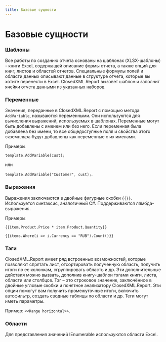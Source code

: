```yaml
---
title: Базовые сущности
---
```


# Базовые сущности

### Шаблоны
Все работы по созданию отчета основаны на шаблонах (XLSX-шаблоны) - книги Excel, содержащей описание формы отчета, а также опций для книг, листов и областей отчетов. Специальные формулы полей и области данных описывают данные в структуре отчета, которые вы хотите перенести в Excel. ClosedXML.Report вызовет шаблон и заполнит ячейки отчета данными из указанных наборов.

### Переменные
Значения, переданные в ClosedXML.Report с помощью метода `AddVariable`, называются переменными. Они используются для вычисления выражений, используемых в шаблонах. Переменные могут быть добавлены с именем или без него. Если переменная была добавлена без имени, то все общедоступные поля и свойства этого экземпляра будут добавлены как переменные с их именами. 

Примеры:

`template.AddVariable(cust);` 

или

`template.AddVariable("Customer", cust);`. 


### Выражения 
Выражения заключаются в двойные фигурные скобки `{{}}`. Используется синтаксис, аналогичный C#. Поддерживаются лямбда-выражения.

Примеры: 

`{{item.Product.Price * item.Product.Quantity}}`

`{{items.Where(i => i.Currency == "RUB").Count()}}`


### Тэги
ClosedXML.Report имеет ряд встроенных возможностей, которые позволяют спрятать лист, отсортировать полученную область, получить итоги по ее колонкам, сгруппировать область и др. Эти дополнительные действия можно вызвать, дополнив книгу-шаблон тэгами книги, листа, области или столбцов. Тэг – это строковое значение, заключённое в двойные угловые скобки и понятное анализатору ClosedXML.Report. Эти опции помогут вам получить промежуточные итоги, включить автофильтр, создать сводные таблицы по области и др. Теги могут иметь параметры.

Пример: `<<Range horizontal>>`.

### Области
Для представления значений IEnumerable используются области Excel.
